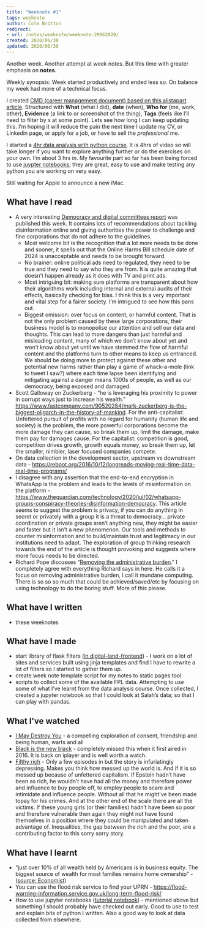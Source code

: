 ```yaml
---
title: "Weeknote #1"
tags: weeknote
author: Colm Britton
redirect:
- url: /notes/weeknote/weeknote-29062020/
created: 2020/06/30
updated: 2020/06/30
---
```


Another week. Another attempt at week notes. But this time with greater emphasis on **notes**.

Weekly synopsis: Week started productively and ended less so. On balance my week had more of a technical focus.

I created [CMD (career management document) based on this alistapart article](https://alistapart.com/article/the-career-management-document/). Structured with **What** (what I did), **date** (when), **Who for** (me, work, other), **Evidence** (a link to or screenshot of the thing), **Tags** (feels like I’ll need to filter by x at some point). Lets see how long I can keep updating this.
I’m hoping it will reduce the pain the next time I update my CV, or Linkedin page, or apply for a job, or have to sell the *professional* me.

I started a [4hr data analysis with python course](https://www.youtube.com/watch?v=r-uOLxNrNk8). It is 4hrs of video so will take longer if you want to explore anything further or do the exercises on your own. I’m about 3 hrs in. My favourite part so far has been being forced to use [juypter notebooks](https://jupyter.org/); they are great, easy to use and make testing any python you are working on very easy.

Still waiting for Apple to announce a new iMac.

## What have I read

- A very interesting [Democracy and digital committees report](https://committees.parliament.uk/committee/407/democracy-and-digital-technologies-committee/news/147121/democracy-under-threat-from-pandemic-of-misinformation-online-say-lords-committee/) was published this week. It contains lots of recommendations about tackling disinformation online and giving authorities the power to challenge and fine corporations that do not adhere to the guidelines.
    - Most welcome bit is the recognition that a lot more needs to be done and sooner, it spells out that the Online Harms Bill schedule date of 2024 is unacceptable and needs to be brought forward.
    - No brainer: online political ads need to regulated, they need to be true and they need to say who they are from. It is quite amazing that doesn’t happen already as it does with TV and print ads.
    - Most intriguing bit: making sure platforms are transparent about how their algorithms work including internal and external audits of their effects, basically checking for bias. I think this is a very important and vital step for a fairer society. I’m intrigued to see how this pans out.
    - Biggest omission: over focus on content, or harmful content. That is not the only problem caused by these large corporations, their business model is to monopolise our attention and sell our data and thoughts. This can lead to more dangers than just harmful and misleading content, many of which we don’t know about yet and won’t know about yet until we have stemmed the flow of harmful content and the platforms turn to other means to keep us entranced. We should be doing more to protect against these other and potential new harms rather than play a game of whack-a-mole (link to tweet I saw?) where each time lapse been identifying and mitigating against a danger means 1000s of people, as well as our democracy, being exposed and damaged.
- Scott Galloway on Zuckerberg - “he is leveraging his proximity to power in corrupt ways just to increase his wealth.” <https://www.fastcompany.com/90520284/mark-zuckerberg-is-the-biggest-oligarch-in-the-history-of-mankind>. For the anti-capitalist: Unfettered pursuit of profits with no regard for humanity (human life and society) is the problem, the more powerful corporations become the more damage they can cause, so break them up, limit the damage, make them pay for damages cause. For the capitalist: competition is good, competition drives growth, growth equals money, so break them up, let the smaller, nimbler, laser focused companies compete.
- On data collection in the development sector, upstream vs downstream data - <https://reboot.org/2016/10/12/longreads-moving-real-time-data-real-time-programs/>
- I disagree with any assertion that the end-to-end encryption in WhatsApp is the problem and leads to the levels of misinformation on the platform - <https://www.theguardian.com/technology/2020/jul/02/whatsapp-groups-conspiracy-theories-disinformation-democracy>. This article seems to suggest the problem is privacy, if you can do anything in secret or privately with a group it is a threat to democracy… private coordination or private groups aren’t anything new, they might be easier and faster but it isn’t a new phenomenon. Our tools and methods to counter misinformation and to build/maintain trust and legitimacy in our institutions need to adapt. The exploration of group thinking research towards the end of the article is thought provoking and suggests where more focus needs to be directed.
- Richard Pope discusses “[Removing the administrative burden](https://richardpope.org/blog/2020/06/25/the-elimination-of-administrative-burden/).” I completely agree with everything Richard says in here. He calls it a focus on removing administrative burden, I call it mundane computing. There is so so so much that could be achieved/saved/etc by focusing on using technology to do the boring stuff. More of this please.

## What have I written

- these weeknotes

## What have I made

- start library of flask filters ([in digital-land-frontend](https://github.com/digital-land/digital-land-frontend/blob/master/application/filters.py)) - I work on a lot of sites and services built using jinja templates and find I have to rewrite a lot of filters so I started to gather them up.
- create week note template script for my notes to static pages tool
- scripts to collect some of the available FPL data. Attempting to *use* some of what I’ve learnt from the data analysis course. Once collected, I created a jupyter notebook so that I could look at Salah’s data; so that I can play with pandas.

## What I've watched

* [I May Destroy You](https://www.bbc.co.uk/iplayer/episodes/m000jyxy/i-may-destroy-you) - a compelling exploration of consent, friendship and being human, warts and all
* [Black is the new black](https://www.bbc.co.uk/programmes/b082psd8) - completely missed this when it first aired in 2016. It is back on iplayer and is well worth a watch. 
* [Filthy rich](https://www.netflix.com/watch/81133031) - Only a few episodes in but the story is infuriatingly depressing. Makes you think how messed up the world is. And if it is so messed up because of unfettered capitalism. If Epstein hadn’t have been as rich, he wouldn’t have had all the money and therefore power and influence to buy people off, to employ people to scare and intimidate and influence people. Without all that he might've been made topay for his crimes. And at the other end of the scale there are all the victims. If these young girls (or their families) hadn’t have been so poor and therefore vulnerable then again they might not have found themselves in a position where they could be manipulated and taken advantage of. Inequalities, the gap between the rich and the poor, are a contributing factor to this sorry sorry story.

## What have I learnt

* “just over 10% of all wealth held by Americans is in business equity. The biggest source of wealth for most families remains home ownership” - ([source: Economist](https://www.economist.com/united-states/2020/06/28/african-american-businesses-need-more-than-buy-black-campaigns))
* You can use the flood risk service to find your UPRN - https://flood-warning-information.service.gov.uk/long-term-flood-risk/
* How to use jupyter notebooks ([tutorial notebook](https://notebooks.ai/konrad-wald/interactive-jupyterlab-tutorial-21fcf341/lab)) - mentioned above but something I should probably have checked out early. Good to use to test and explain bits of python I written. Also a good way to look at data collected from elsewhere.

